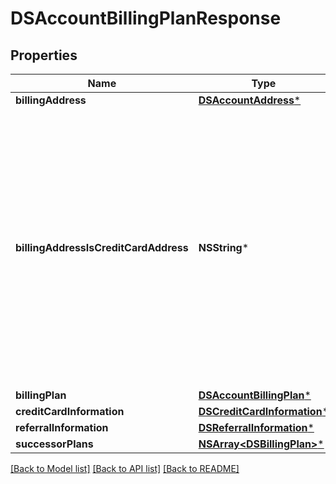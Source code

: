 # DSAccountBillingPlanResponse

## Properties
Name | Type | Description | Notes
------------ | ------------- | ------------- | -------------
**billingAddress** | [**DSAccountAddress***](DSAccountAddress.md) |  | [optional] 
**billingAddressIsCreditCardAddress** | **NSString*** | When set to **true**, the credit card address information is the same as that returned as the billing address. If false, then the billing address is considered a billing contact address, and the credit card address can be different. | [optional] 
**billingPlan** | [**DSAccountBillingPlan***](DSAccountBillingPlan.md) |  | [optional] 
**creditCardInformation** | [**DSCreditCardInformation***](DSCreditCardInformation.md) |  | [optional] 
**referralInformation** | [**DSReferralInformation***](DSReferralInformation.md) |  | [optional] 
**successorPlans** | [**NSArray&lt;DSBillingPlan&gt;***](DSBillingPlan.md) |  | [optional] 

[[Back to Model list]](../README.md#documentation-for-models) [[Back to API list]](../README.md#documentation-for-api-endpoints) [[Back to README]](../README.md)


